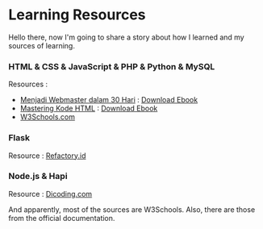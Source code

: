 # Learning Resources
Hello there, now I'm going to share a story about how I learned and my sources of learning.

### HTML & CSS & JavaScript & PHP & Python & MySQL
Resources :
- [Menjadi Webmaster dalam 30 Hari](https://rioastamal.net/ebooks) : [Download Ebook]()
- [Mastering Kode HTML](https://rioastamal.net/ebooks) : [Download Ebook](https://github.com/syahid246/syahid246/raw/main/Mastering%20Kode%20HTML.pdf)
- [W3Schools.com](https://w3schools.com)

### Flask
Resource : [Refactory.id](https://refactory.id)

### Node.js & Hapi
Resource : [Dicoding.com](https://dicoding.com)

And apparently, most of the sources are W3Schools.
Also, there are those from the official documentation.
